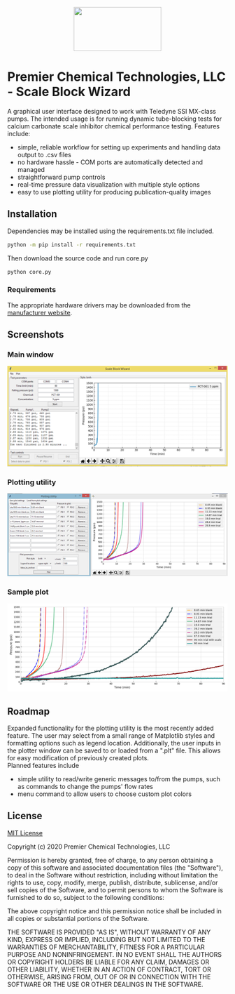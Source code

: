 <p  align='center'>
<img src="https://github.com/teauxfu/pct-scalewiz/blob/master/demo/sample_data/sample_logo.PNG" width='200' height='100'>
</p>

# Premier Chemical Technologies, LLC  - Scale Block Wizard
A graphical user interface designed to work with Teledyne SSI MX-class pumps.
The intended usage is for running dynamic tube-blocking tests for calcium
carbonate scale inhibitor chemical performance testing.
Features include:
  * simple, reliable workflow for setting up experiments and
   handling data output to .csv files
  * no hardware hassle - COM ports are automatically detected and managed
  * straightforward pump controls
  * real-time pressure data visualization with multiple style options
  * easy to use plotting utility for producing publication-quality images

## Installation
Dependencies may be installed using the requirements.txt file included.
```bash
python -m pip install -r requirements.txt
```

Then download the source code and run core.py
```bash
python core.py
```
<!-- Alternatively, Windows x64 systems may just download and run
the latest [executable](https://github.com/teauxfu/pct-scalewiz/releases). -->

### Requirements
The appropriate hardware drivers may be downloaded from the
 [manufacturer website](https://ssihplc.com/manuals/#driver-downloads).

## Screenshots
### Main window
![](images/main_window.PNG)
### Plotting utility
![](images/plotting_utility.PNG)
### Sample plot
![](images/demo_plot.PNG)

## Roadmap
Expanded functionality for the plotting utility is the most recently added feature.
The user may select from a small range of Matplotlib styles and formatting options such as legend location.
Additionally, the user inputs in the plotter window can be saved to or loaded from a ".plt" file.
This allows for easy modification of previously created plots.  
Planned features include
  * simple utility to read/write generic messages to/from the pumps,
    such as commands to change the pumps' flow rates
  * menu command to allow users to choose custom plot colors


## License
[MIT License](https://choosealicense.com/licenses/mit/)

Copyright (c) 2020 Premier Chemical Technologies, LLC

Permission is hereby granted, free of charge, to any person obtaining a copy of this software and associated documentation files (the "Software"), to deal in the Software without restriction, including without limitation the rights to use, copy, modify, merge, publish, distribute, sublicense, and/or sell copies of the Software, and to permit persons to whom the Software is furnished to do so, subject to the following conditions:

The above copyright notice and this permission notice shall be included in all copies or substantial portions of the Software.

THE SOFTWARE IS PROVIDED "AS IS", WITHOUT WARRANTY OF ANY KIND, EXPRESS OR IMPLIED, INCLUDING BUT NOT LIMITED TO THE WARRANTIES OF MERCHANTABILITY, FITNESS FOR A PARTICULAR PURPOSE AND NONINFRINGEMENT. IN NO EVENT SHALL THE AUTHORS OR COPYRIGHT HOLDERS BE LIABLE FOR ANY CLAIM, DAMAGES OR OTHER LIABILITY, WHETHER IN AN ACTION OF CONTRACT, TORT OR OTHERWISE, ARISING FROM, OUT OF OR IN CONNECTION WITH THE SOFTWARE OR THE USE OR OTHER DEALINGS IN THE SOFTWARE.
